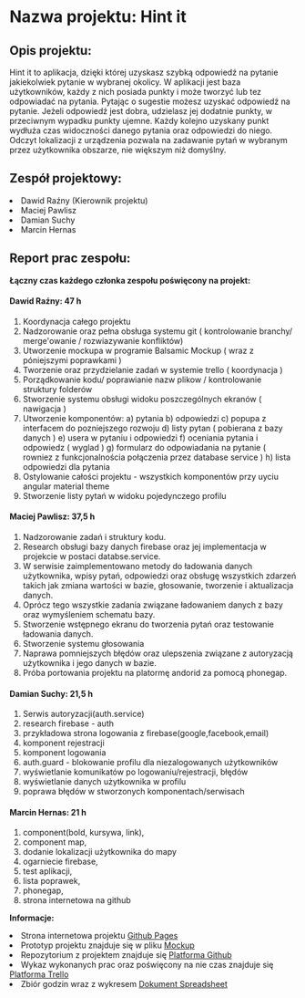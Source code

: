 ﻿# Nazwa projektu: Hint it

## Opis projektu:

Hint it to aplikacja, dzięki której uzyskasz szybką odpowiedź na pytanie jakiekolwiek pytanie w wybranej okolicy. W aplikacji jest baza użytkowników, każdy z nich posiada punkty i może tworzyć lub tez odpowiadać na pytania. Pytając o sugestie możesz uzyskać odpowiedź na pytanie. Jeżeli odpowiedź jest dobra, udzielasz jej dodatnie punkty, w przeciwnym wypadku punkty ujemne. Każdy kolejno uzyskany punkt wydłuża czas widoczności danego pytania oraz odpowiedzi do niego. Odczyt lokalizacji z urządzenia pozwala na zadawanie pytań w wybranym przez użytkownika obszarze, nie większym niż domyślny. 


## Zespół projektowy:

  <li>Dawid Raźny (Kierownik projektu)</li>
  <li>Maciej Pawlisz</li> 
  <li>Damian Suchy</li>
  <li>Marcin Hernas</li>

## Report prac zespołu:

**Łączny czas każdego członka zespołu poświęcony na projekt:**

#### Dawid Raźny: 47 h

1. Koordynacja całego projektu
2. Nadzorowanie oraz pełna obsługa systemu git ( kontrolowanie branchy/ merge'owanie / rozwiazywanie konfliktów)
3. Utworzenie mockupa w programie Balsamic Mockup ( wraz z póniejszymi poprawkami )
4. Tworzenie oraz przydzielanie zadań w systemie trello ( koordynacja )
5. Porządkowanie kodu/ poprawianie nazw plikow / kontrolowanie struktury folderów
6. Stworzenie systemu obsługi widoku poszczególnych ekranów ( nawigacja )
7. Utworzenie komponentów:
  a) pytania 
  b) odpowiedzi
  c) popupa z interfacem do pozniejszego rozwoju 
  d) listy pytan ( pobierana z bazy danych )
  e) usera w pytaniu i odpowiedzi
  f) oceniania pytania i odpowiedz ( wyglad )
  g) formularz do odpowiadania na pytanie ( rowniez z funkcjonalnościa połączenia przez database service )
  h) lista odpowiedzi dla pytania
8. Ostylowanie całości projektu - wszystkich komponentów przy uyciu angular material theme
9. Stworzenie listy pytań w widoku pojedynczego profilu

#### Maciej Pawlisz: 37,5 h

1. Nadzorowanie zadań i struktury kodu.
2. Research obsługi bazy danych firebase oraz jej implementacja w projekcie w postaci databse.service.
3. W serwisie zaimplementowano metody do ładowania danych użytkownika, wpisy pytań, odpowiedzi oraz obsługę wszystkich zdarzeń takich jak zmiana wartości w bazie, głosowanie, tworzenie i aktualizacja danych.
4. Oprócz tego wszystkie zadania związane ładowaniem danych z bazy oraz wymyśleniem schematu bazy.
5. Stworzenie wstępnego ekranu do tworzenia pytań oraz testowanie ładowania danych. 
6. Stworzenie systemu głosowania
7. Naprawa pomniejszych błędów oraz ulepszenia związane z autoryzacją użytkownika i jego danych w bazie.
8. Próba portowania projektu na platormę andorid za pomocą phonegap.

#### Damian Suchy: 21,5 h

1. Serwis autoryzacji(auth.service)
2. research firebase - auth
3. przykładowa strona logowania z firebase(google,facebook,email)
4. komponent rejestracji
5. komponent logowania
6. auth.guard - blokowanie profilu dla niezalogowanych użytkowników
7. wyświetlanie komunikatów po logowaniu/rejestracji, błędów
8. wyświetlanie danych użytkownika w profilu
9. poprawa błędów w stworzonych komponentach/serwisach

#### Marcin Hernas: 21 h

1. component(bold, kursywa, link), 
2. component map, 
3. dodanie lokalizacji użytkownika do mapy
4. ogarniecie firebase, 
5. test aplikacji, 
6. lista poprawek, 
7. phonegap, 
8. strona internetowa na github
  
**Informacje:**

  <li>Strona internetowa projektu <a href="https://raznyy.github.io/Hint-It/">Github Pages</a></li>
  <li>Prototyp projektu znajduje się w pliku <a href="https://github.com/Raznyy/Hint-It/blob/master/mockup/Exports/Hint%20it!%20-%20Mockup%20v4.pdf">Mockup</a></li>
  <li>Repozytorium z projektem znajduje się <a href="https://github.com/Raznyy/Hint-It">Platforma Github</a></li>
  <li>Wykaz wykonanych prac oraz poświęcony na nie czas znajduje się <a href="https://trello.com/b/TPkiTLzT/hint-it-projekt-specjalizacja-wsei">Platforma Trello</a></li>
  <li>Zbiór godzin wraz z wykresem <a href="https://docs.google.com/spreadsheets/d/1eHLPMh8v8M1L0pmq5MHng6udeNPjGiZlSGheC8Lt284/edit?usp=sharing">Dokument Spreadsheet</a></li>

